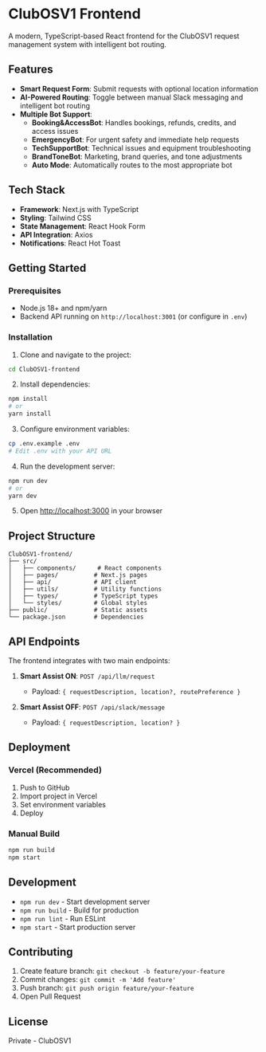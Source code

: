 # ClubOSV1 Frontend

A modern, TypeScript-based React frontend for the ClubOSV1 request management system with intelligent bot routing.

## Features

- **Smart Request Form**: Submit requests with optional location information
- **AI-Powered Routing**: Toggle between manual Slack messaging and intelligent bot routing
- **Multiple Bot Support**:
  - **Booking&AccessBot**: Handles bookings, refunds, credits, and access issues
  - **EmergencyBot**: For urgent safety and immediate help requests
  - **TechSupportBot**: Technical issues and equipment troubleshooting
  - **BrandToneBot**: Marketing, brand queries, and tone adjustments
  - **Auto Mode**: Automatically routes to the most appropriate bot

## Tech Stack

- **Framework**: Next.js with TypeScript
- **Styling**: Tailwind CSS
- **State Management**: React Hook Form
- **API Integration**: Axios
- **Notifications**: React Hot Toast

## Getting Started

### Prerequisites

- Node.js 18+ and npm/yarn
- Backend API running on `http://localhost:3001` (or configure in `.env`)

### Installation

1. Clone and navigate to the project:
```bash
cd ClubOSV1-frontend
```

2. Install dependencies:
```bash
npm install
# or
yarn install
```

3. Configure environment variables:
```bash
cp .env.example .env
# Edit .env with your API URL
```

4. Run the development server:
```bash
npm run dev
# or
yarn dev
```

5. Open [http://localhost:3000](http://localhost:3000) in your browser

## Project Structure

```
ClubOSV1-frontend/
├── src/
│   ├── components/      # React components
│   ├── pages/          # Next.js pages
│   ├── api/            # API client
│   ├── utils/          # Utility functions
│   ├── types/          # TypeScript types
│   └── styles/         # Global styles
├── public/             # Static assets
└── package.json        # Dependencies
```

## API Endpoints

The frontend integrates with two main endpoints:

1. **Smart Assist ON**: `POST /api/llm/request`
   - Payload: `{ requestDescription, location?, routePreference }`

2. **Smart Assist OFF**: `POST /api/slack/message`
   - Payload: `{ requestDescription, location? }`

## Deployment

### Vercel (Recommended)

1. Push to GitHub
2. Import project in Vercel
3. Set environment variables
4. Deploy

### Manual Build

```bash
npm run build
npm start
```

## Development

- `npm run dev` - Start development server
- `npm run build` - Build for production
- `npm run lint` - Run ESLint
- `npm start` - Start production server

## Contributing

1. Create feature branch: `git checkout -b feature/your-feature`
2. Commit changes: `git commit -m 'Add feature'`
3. Push branch: `git push origin feature/your-feature`
4. Open Pull Request

## License

Private - ClubOSV1
